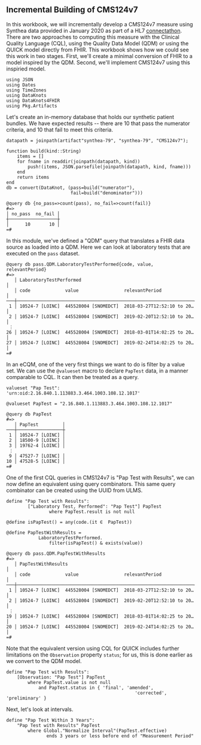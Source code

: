 ## Incremental Building of CMS124v7

In this workbook, we will incrementally develop a CMS124v7 measure using
Synthea data provided in January 2020 as part of a HL7 [connectathon](
https://github.com/DBCG/connectathon/tree/master/fhir3/supplemental-tests).
There are two approaches to computing this measure with the Clinical
Quality Language (CQL), using the Quality Data Model (QDM) or using the
QUICK model directly from FHIR. This workbook shows how we could see
this work in two stages. First, we'll create a minimal conversion of
FHIR to a model inspired by the QDM. Second, we'll implement CMS124v7
using this inspiried model.

    using JSON
    using Dates
    using TimeZones
    using DataKnots
    using DataKnots4FHIR
    using Pkg.Artifacts

Let's create an in-memory database that holds our synthetic patient
bundles. We have expected results -- there are 10 that pass the
numerator criteria, and 10 that fail to meet this criteria.

    datapath = joinpath(artifact"synthea-79", "synthea-79", "CMS124v7");

    function build(kind::String)
        items = []
        for fname in readdir(joinpath(datapath, kind))
            push!(items, JSON.parsefile(joinpath(datapath, kind, fname)))
        end
        return items
    end
    db = convert(DataKnot, (pass=build("numerator"),
                            fail=build("denominator")))

    @query db {no_pass=>count(pass), no_fail=>count(fail)}
    #=>
    │ no_pass  no_fail │
    ┼──────────────────┼
    │      10       10 │
    =#

In this module, we've defined a "QDM" query that translates a FHIR data
source as loaded into a QDM. Here we can look at laboratory tests that
are executed on the `pass` dataset.

    @query db pass.QDM.LaboratoryTestPerformed{code, value, relevantPeriod}
    #=>
       │ LaboratoryTestPerformed                                          │
       │ code             value                 relevantPeriod            │
    ───┼──────────────────────────────────────────────────────────────────┼
     1 │ 10524-7 [LOINC]  445528004 [SNOMEDCT]  2018-03-27T12:52:10 to 20…│
     2 │ 10524-7 [LOINC]  445528004 [SNOMEDCT]  2019-02-20T12:52:10 to 20…│
     ⋮
    26 │ 10524-7 [LOINC]  445528004 [SNOMEDCT]  2018-03-01T14:02:25 to 20…│
    27 │ 10524-7 [LOINC]  445528004 [SNOMEDCT]  2019-02-24T14:02:25 to 20…│
    =#

In an eCQM, one of the very first things we want to do is filter by a
value set. We can use the `@valueset` macro to declare `PapTest` data,
in a manner comparable to CQL. It can then be treated as a query.

```CQL
valueset "Pap Test": 'urn:oid:2.16.840.1.113883.3.464.1003.108.12.1017'
```

    @valueset PapTest = "2.16.840.1.113883.3.464.1003.108.12.1017"

    @query db PapTest
    #=>
       │ PapTest         │
    ───┼─────────────────┼
     1 │ 10524-7 [LOINC] │
     2 │ 18500-9 [LOINC] │
     3 │ 19762-4 [LOINC] │
     ⋮
     9 │ 47527-7 [LOINC] │
    10 │ 47528-5 [LOINC] │
    =#

One of the first CQL queries in CMS124v7 is "Pap Test with Results", we
can now define an equivalent using query combinators. This same query
combinator can be created using the UUID from ULMS.

```CQL
define "Pap Test with Results":
        ["Laboratory Test, Performed": "Pap Test"] PapTest
                where PapTest.result is not null
```

    @define isPapTest() = any(code.(it ∈  PapTest))

    @define PapTestWithResults =
                LaboratoryTestPerformed.
                    filter(isPapTest() & exists(value))

    @query db pass.QDM.PapTestWithResults
    #=>
       │ PapTestWithResults                                               │
       │ code             value                 relevantPeriod            │
    ───┼──────────────────────────────────────────────────────────────────┼
     1 │ 10524-7 [LOINC]  445528004 [SNOMEDCT]  2018-03-27T12:52:10 to 20…│
     2 │ 10524-7 [LOINC]  445528004 [SNOMEDCT]  2019-02-20T12:52:10 to 20…│
     ⋮
    19 │ 10524-7 [LOINC]  445528004 [SNOMEDCT]  2018-03-01T14:02:25 to 20…│
    20 │ 10524-7 [LOINC]  445528004 [SNOMEDCT]  2019-02-24T14:02:25 to 20…│
    =#

Note that the equivalent version using CQL for QUICK includes further
limitations on the `Observation` property `status`; for us, this is done
earlier as we convert to the QDM model.

```CQL
define "Pap Test with Results":
	[Observation: "Pap Test"] PapTest
		where PapTest.value is not null
			and PapTest.status in { 'final', 'amended',
                                                'corrected', 'preliminary' }
```

Next, let's look at intervals.

```CQL
define "Pap Test Within 3 Years":
	"Pap Test with Results" PapTest
		where Global."Normalize Interval"(PapTest.effective)
               ends 3 years or less before end of "Measurement Period"
```
